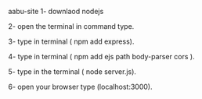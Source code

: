aabu-site
1- downlaod nodejs

2- open the terminal in command type.

3- type in terminal ( npm add express).

4- type in terminal ( npm add ejs path body-parser cors ).

5- type in the terminal ( node server.js).

6- open your browser type (localhost:3000).

